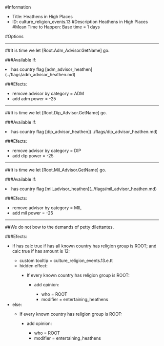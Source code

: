 #Information
 - Title: Heathens in High Places
 - ID: culture_religion_events.13
#Description
Heathens in High Places
#Mean Time to Happen:
Base time = 1 days

#Options

___
##It is time we let [Root.Adm_Advisor.GetName] go.

###Available if:
<li>has country flag [adm_advisor_heathen](../flags/adm_advisor_heathen.md)</li>

###Efects:<ul><li>remove advisor by category = ADM</li><li>add adm power = -25</li></ul>

___
##It is time we let [Root.Dip_Advisor.GetName] go.

###Available if:
<li>has country flag [dip_advisor_heathen](../flags/dip_advisor_heathen.md)</li>

###Efects:<ul><li>remove advisor by category = DIP</li><li>add dip power = -25</li></ul>

___
##It is time we let [Root.Mil_Advisor.GetName] go.

###Available if:
<li>has country flag [mil_advisor_heathen](../flags/mil_advisor_heathen.md)</li>

###Efects:<ul><li>remove advisor by category = MIL</li><li>add mil power = -25</li></ul>

___
##We do not bow to the demands of petty dilettantes.

###Efects:<ul><li>If has calc true if has all known country has religion group is ROOT; and calc true if has amount is 12:</li><ul><li>custom tooltip = culture_religion_events.13.e.tt</li><li>hidden effect:</li><ul><li>If every known country has religion group is ROOT:</li><ul><li>add opinion:</li><ul><li>who = ROOT</li><li>modifier = entertaining_heathens</li></ul></ul></ul></ul><li>else:</li><ul><li>If every known country has religion group is ROOT:</li><ul><li>add opinion:</li><ul><li>who = ROOT</li><li>modifier = entertaining_heathens</li></ul></ul></ul></ul>
